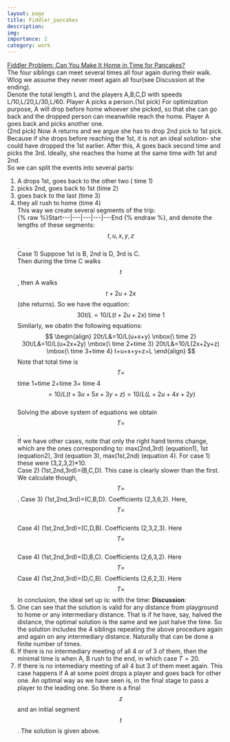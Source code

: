 ```yaml
---
layout: page
title: Fiddler_pancakes
description:
img: 
importance: 2
category: work
---
```

[Fiddler Problem: Can You Make It Home in Time for Pancakes?](https://thefiddler.substack.com/p/can-you-make-it-home-in-time-for)  
The four siblings can meet several times all four again during their walk. Wlog we assume they never meet again all four(see Discussion at the ending).  
Denote the total length L and the players A,B,C,D with speeds L/10,L/20,L/30,L/60. Player A picks a person.(1st pick) For optimization purpose, 
A will drop before home whoever she picked, so that she can go back and the dropped person can meanwhile reach the home. Player A goes back and picks another one.  
(2nd pick) Now A returns and we argue she has to drop 2nd pick to 1st pick. Because if she drops before reaching the 1st, it is not an ideal solution-
she could have dropped the 1st earlier. After this, A goes back second time and picks the 3rd. Ideally, she reaches the home at the same time with 1st and 2nd.    
So we can split the events into several parts:   
1) A drops 1st, goes back to the other two  (  time 1)  
2) picks 2nd, goes back to 1st (time 2)  
3) goes back to the last  (time 3)  
4) they all rush to home (time 4)  
This way we create several segments of the trip:    
{% raw %}Start---|---|---|---|---End {% endraw %}, and denote the lengths of these segments: $$t,u,x,y,z$$.    
Case 1) Suppose 1st is B, 2nd is D, 3rd is C.  
Then during the time C walks $$t$$, then A walks $$t+2u+2x$$ (she returns). So we have the equation:
$$
\begin{equation}
30t/L=10/L(t+2u+2x) \mbox{\ time 1}
\end{equation}
$$
Similarly, we obatin the following equations:
$$
\begin{align}
20t/L&=10/L(u+x+y) \mbox{\ time 2}    
30t/L&=10/L(u+2x+2y) \mbox{\ time 2+time 3}      
20t/L&=10/L(2x+2y+z) \mbox{\ time 3+time 4}    
t+u+x+y+z=L
\end{align}
$$
Note that total time is $$T=$$ time 1+time 2+time 3+ time 4$$=10/L(t+3u+5x+3y+z)=10/L(L+2u+4x+2y)$$  
Solving the above system of equations we obtain $$T=$$.  
If we have other cases, note that only the right hand terms change, which are the ones corresponding to: max(2nd,3rd) (equation1), 1st (equation2), 3rd (equation 3), max(1st,2nd) (equation 4). For case 1) these were (3,2,3,2)*10.  
Case 2) (1st,2nd,3rd)=(B,C,D). This case is clearly slower than the first.  We calculate though, $$T=$$.
Case 3) (1st,2nd,3rd)=(C,B,D). Coefficients (2,3,6,2). Here, $$T=$$  
Case 4) (1st,2nd,3rd)=(C,D,B). Coefficients (2,3,2,3). Here $$T=$$  
Case 4) (1st,2nd,3rd)=(D,B,C). Coefficients (2,6,3,2). Here $$T=$$
Case 4) (1st,2nd,3rd)=(D,C,B). Coefficients (2,6,2,3). Here $$T=$$
In conclusion, the ideal set up is: with the time:
**Discussion**:
1) One can see that the solution is valid for any distance from playground to home or any intermediary distance. That is if he have, say, halved the distance, the optimal solution is the same and we just halve the time. So the solution includes the 4 siblings repeating the above procedure again and again on any intermediary distance. Naturally that can be done a finite number of times.
2)  If there is no intermediary meeting of all 4 or of 3 of them, then the minimal time is when A, B rush to the end, in which case $T=20$.
3) If there is no intemediary meeting of all 4 but 3 of them meet again. This case happens if A at some point drops a player and goes back for other one. An optimal way as we have seen is, in the final stage to pass a player to the leading one. So there is a final $$z$$ and an initial segment  $$t$$. The solution is given above.     


